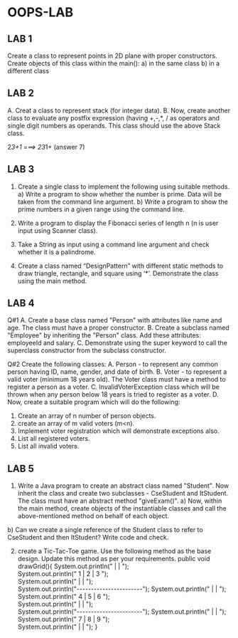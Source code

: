 # OOPS-LAB

## LAB 1 
Create a class to represent points in 2D plane with proper constructors. Create objects of this class within the main():
a) in the same class
b) in a different class

## LAB 2 
A. Creat a class to represent stack (for
integer data).
B. Now, create another class to evaluate
any postfix expression (having +,-,*, / as
operators and single digit numbers as
operands. This class should use the above
Stack class.

2*3+1 ===> 23*1+   (answer 7)

## LAB 3
1. Create a single class to implement the following using suitable methods.
a) Write a program to show whether the number is prime. Data will be taken from the command line argument.
b) Write a program to show the prime numbers in a given range using the command line.

2. Write a program to display the Fibonacci series of length n (n is user input using Scanner class).

3. Take a String as input using a command line argument and check whether it is a palindrome.

4. Create a class named “DesignPattern” with different static methods to draw triangle, rectangle, and square using ‘*’. Demonstrate the class using the main method.

## LAB 4 
Q#1
A. Create a base class named "Person" with attributes like name and age. The class must have a proper constructor.
B. Create a subclass named "Employee" by inheriting the "Person" class. Add these attributes: employeeId and salary.
C. Demonstrate using the super keyword to call the superclass constructor from the subclass constructor.


Q#2
Create the following classes:
A. Person - to represent any common person having ID, name, gender, and date of birth.
B. Voter - to represent a valid voter (minimum 18 years old). The Voter class must have a
method to register a person as a voter.
C. InvalidVoterException class which will be thrown when any person below 18 years is tried to register as a voter.
D. Now, create a suitable program which will do the following:
1. Create an array of n number of person objects.
2. create an array of m valid voters (m<n).
3. Implement voter registration which will demonstrate exceptions also.
4. List all registered voters.
5. List all invalid voters.

## LAB 5
1. Write a Java program to create an abstract class named "Student". Now inherit the class and create two subclasses - CseStudent and ItStudent. The class must have an abstract method "giveExam()".
a) Now, within the main method, create objects of the instantiable classes and call the above-mentioned method on behalf of each object. 

b) Can we create a single reference of the Student class to refer to CseStudent and then ItStudent? Write code and check.   

2. create a Tic-Tac-Toe game. Use the following method as the base design. Update this method as per your requirements.
public void drawGrid(){
        System.out.println("       |       |       ");    
        System.out.println("   1   |   2   |   3   ");    
        System.out.println("       |       |       ");    
        System.out.println("-----------------------");
        System.out.println("       |       |       ");    
        System.out.println("   4   |   5   |   6   ");    
        System.out.println("       |       |       ");    
        System.out.println("-----------------------");
        System.out.println("       |       |       ");    
        System.out.println("   7   |   8   |   9   ");    
        System.out.println("       |       |       "); 
}